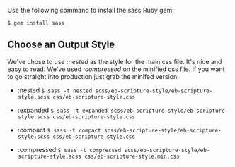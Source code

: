 Use the following command to install the sass Ruby gem:

`$ gem install sass`


## Choose an Output Style

We've chose to use _:nested_ as the style for the main css file. It's nice and easy to read. We've used _:compressed_ on the minified css file. If you want to go straight into production just grab the minifed version.

* :nested
        `$ sass -t nested scss/eb-scripture-style/eb-scripture-style.scss css/eb-scripture-style.css`

* :expanded
        `$ sass -t expanded scss/eb-scripture-style/eb-scripture-style.scss css/eb-scripture-style.css`

* :compact
        `$ sass -t compact scss/eb-scripture-style/eb-scripture-style.scss css/eb-scripture-style.css`

* :compressed
        `$ sass -t compressed scss/eb-scripture-style/eb-scripture-style.scss css/eb-scripture-style.min.css`